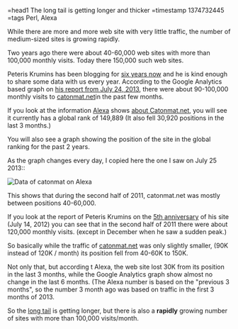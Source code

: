 =head1 The long tail is getting longer and thicker
=timestamp 1374732445
=tags Perl, Alexa



While there are more and more web site with very little traffic, the number of medium-sized sites is growing rapidly.

Two years ago there were about 40-60,000 web sites with more than 100,000 monthly visits.
Today there 150,000 such web sites.



Peteris Krumins has been blogging for <a href="http://www.catonmat.net/blog/six-years-of-blogging/">six years now</a>
and he is kind enough to share some data with us every year. According to the Google Analytics based graph on
<a href="http://www.catonmat.net/blog/six-years-of-blogging/">his report from July 24, 2013</a>,
there were about 90-100,000 monthly visits to <a href="http://catonmat.net/">catonmat.net</a>in the past few months.

If you look at the information <a href="http://www.alexa.com/">Alexa</a> shows
<a href="http://www.alexa.com/siteinfo/catonmat.net">about Catonmat.net</a>,
you will see it currently has a global rank of 149,889 (It also fell 30,920 positions in the last 3 months.)

You will also see a graph showing the position of the site in the global ranking for the past 2 years.

As the graph changes every day, I copied here the one I saw on July 25 2013::

<img src="/img/alexa_catonmat_20130725.png" alt="Data of catonmat on Alexa" />

This shows that during the second half of 2011, catonmat.net was mostly between positions 40-60,000.

If you look at the report of Peteris Krumins on the 
<a href="http://www.catonmat.net/blog/five-years-of-blogging/">5th anniversary</a> of his site (July 14, 2012)
you can see that in the second half of 2011 there were about 120,000 monthly visits.
(except in December when he saw a sudden peak.)


So basically while the traffic of <a href="http://catonmat.net/">catonmat.net</a> was only slightly smaller,
(90K instead of 120K / month) its position fell from 40-60K to 150K.

Not only that, but according t Alexa, the web site lost 30K from its position in the last 3 months,
while the Google Analytics graph show almost no change in the last 6 months.
(The Alexa number is based on the "previous 3 months", so the number 3 month ago was based on traffic
in the first 3 months of 2013.

So the <a href="http://en.wikipedia.org/wiki/Long_tail">long tail</a> is getting longer, but there
is also a <b>rapidly</b> growing number of sites with more than 100,000 visits/month.

